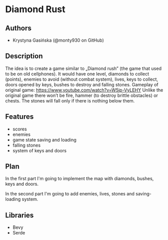 # Diamond Rust

## Authors
- Krystyna Gasińska (@monty930 on GitHub)

## Description
The idea is to create a game similar to „Diamond rush” (the game that used to be on old cellphones). It would have one level, diamonds to collect (points), enemies to avoid (without combat system), lives, keys to collect, doors opened by keys, bushes to destroy and falling stones. 
Gameplay of original game: https://www.youtube.com/watch?v=W5jp-VyLEHY
Unlike the original game there won’t be fire, hammer (to destroy brittle obstacles) or chests. The stones will fall only if there is nothing below them.

## Features
- scores
- enemies
- game state saving and loading
- falling stones
- system of keys and doors

## Plan
In the first part I'm going to implement the map with diamonds, bushes, keys and doors.

In the second part I'm going to add enemies, lives, stones and saving-loading system.

## Libraries
- Bevy
- Serde
